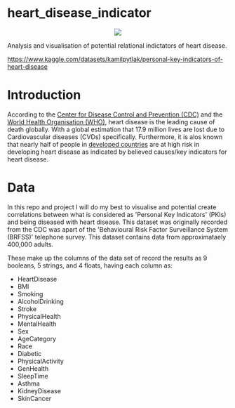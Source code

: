 # heart_disease_indicator

<p align="center"><img src="https://media.giphy.com/media/xltvwhzKtjus8/giphy.gif">
</p>

Analysis and visualisation of potential relational indictators of heart disease.

https://www.kaggle.com/datasets/kamilpytlak/personal-key-indicators-of-heart-disease

# Introduction

According to the [Center for Disease Control and Prevention (CDC)](https://www.cdc.gov/heartdisease/index.htm) and the [World Health Organisation (WHO)](https://www.who.int/health-topics/cardiovascular-diseases#tab=tab_1), heart disease is the leading cause of death globally. With a global estimation that 17.9 million lives are lost due to Cardiovascular diseases (CVDs) specifically. Furthermore, it is alos known that nearly half of people in [developed countries](https://en.wikipedia.org/wiki/Developed_country) are at high risk in developing heart disease as indicated by believed causes/key indicators for heart disease.

# Data

In this repo and project I will do my best to visualise and potential create correlations between what is considered as 'Personal Key Indicators' (PKIs) and being diseased with heart disease. This dataset was originally recorded from the CDC was apart of the 'Behavioural Risk Factor Surveillance System (BRFSS)' telephone survey. This dataset contains data from approximataely 400,000 adults.

These make up the columns of the data set of record the results as 9 booleans, 5 strings, and 4 floats, having each column as:

- HeartDisease
- BMI
- Smoking
- AlcoholDrinking
- Stroke
- PhysicalHealth
- MentalHealth
- Sex
- AgeCategory
- Race
- Diabetic
- PhysicalActivity
- GenHealth
- SleepTime
- Asthma
- KidneyDisease
- SkinCancer

